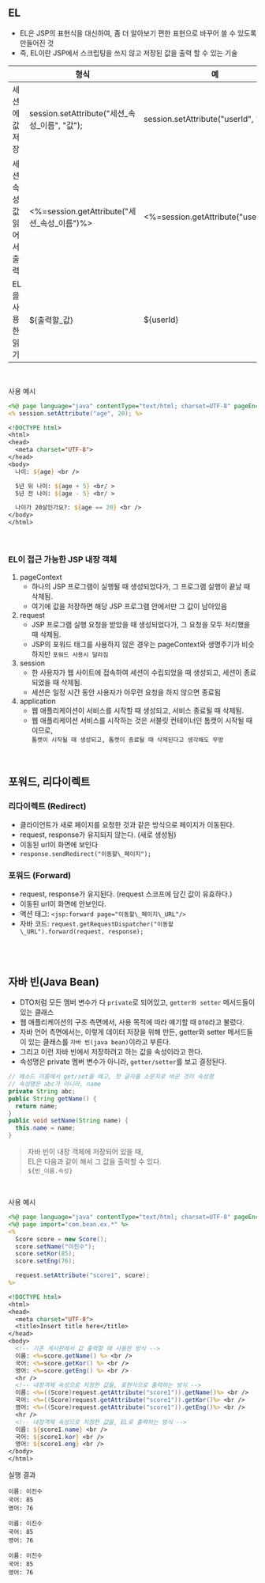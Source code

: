 ## EL

- EL은 JSP의 표현식을 대신하여, 좀 더 알아보기 편한 표현으로 바꾸어 쓸 수 있도록 만들어진 것
- 즉, EL이란 JSP에서 스크립팅을 쓰지 않고 저장된 값을 출력 할 수 있는 기술

| ㅤ                       | 형식                                            | 예                                     |
| ------------------------ | ----------------------------------------------- | -------------------------------------- |
| 세션에 값 저장           | session.setAttribute("세션\_속성\_이름", "값"); | session.setAttribute("userId", "lee"); |
| 세션 속성 값 읽어서 출력 | <%=session.getAttribute("세션\_속성\_이름")%>   | <%=session.getAttribute("userId")%>    |
| EL을 사용한 읽기         | \$\{출력할\_값\}                                | ${userId}                              |

<br />

사용 예시

```jsp
<%@ page language="java" contentType="text/html; charset=UTF-8" pageEncoding="UTF-8"%>
<% session.setAttribute("age", 20); %>

<!DOCTYPE html>
<html>
<head>
  <meta charset="UTF-8">
</head>
<body>
  나이: ${age} <br />

  5년 뒤 나이: ${age + 5} <br/ >
  5년 전 나이: ${age - 5} <br/ >

  나이가 20살인가요?: ${age == 20} <br />
</body>
</html>
```

<br />

### EL이 접근 가능한 JSP 내장 객체

1. pageContext
   - 하나의 JSP 프로그램이 실행될 때 생성되었다가, 그 프로그램 실행이 끝날 때 삭제됨.
   - 여기에 값을 저장하면 해당 JSP 프로그램 안에서만 그 값이 남아있음
2. request
   - JSP 프로그램 실행 요청을 받았을 때 생성되었다가, 그 요청을 모두 처리했을 때 삭제됨.
   - JSP의 포워드 태그를 사용하지 않은 경우는 pageContext와 생명주기가 비슷하지만 `포워드 사용시 달라짐`
3. session
   - 한 사용자가 웹 사이트에 접속하여 세션이 수립되었을 때 생성되고, 세션이 종료되었을 때 삭제됨.
   - 세션은 일정 시간 동안 사용자가 아무런 요청을 하지 않으면 종료됨
4. application
   - 웹 애플리케이션이 서비스를 시작할 때 생성되고, 서비스 종료될 때 삭제됨.
   - 웹 애플리케이션 서비스를 시작하는 것은 서블릿 컨테이너인 톰캣이 시작될 때이므로, <br />
     `톰캣이 시작될 때 생성되고, 톰캣이 종료될 때 삭제된다고 생각해도 무방`

<br />

## 포워드, 리다이렉트

### 리다이렉트 (Redirect)

- 클라이언트가 새로 페이지를 요청한 것과 같은 방식으로 페이지가 이동된다.
- request, response가 유지되지 않는다. (새로 생성됨)
- 이동된 url이 화면에 보인다
- `response.sendRedirect("이동할\_페이지");`

### 포워드 (Forward)

- request, response가 유지된다. (request 스코프에 담긴 값이 유효하다.)
- 이동된 url이 화면에 안보인다.
- 액션 태그: `<jsp:forward page="이동할\_페이지\_URL"/>`
- 자바 코드: `request.getRequestDispatcher("이동할\_URL").forward(request, response);`

<br /><br />

## 자바 빈(Java Bean)

- DTO처럼 모든 멤버 변수가 다 `private`로 되어있고, `getter와 setter` 메서드들이 있는 클래스
- 웹 애플리케이션의 구조 측면에서, 사용 목적에 따라 얘기할 때 `DTO`라고 불렀다.
- 자바 언어 측면에서는, 이렇게 데이터 저장을 위해 만든, getter와 setter 메서드들이 있는 클래스를 `자바 빈(java bean)`이라고 부른다.
- 그리고 이런 자바 빈에서 저장하려고 하는 값을 속성이라고 한다.
- 속성명은 private 멤버 변수가 아니라, `getter/setter`를 보고 결정된다.

```java
// 메소드 이름에서 get/set을 떼고, 첫 글자를 소문자로 바꾼 것이 속성명
// 속성명은 abc가 아니라, name
private String abc;
public String getName() {
  return name;
}
public void setName(String name) {
  this.name = name;
}
```

> 자바 빈이 내장 객체에 저장되어 있을 때, <br />
> EL은 다음과 같이 해서 그 값을 출력할 수 있다. <br />`${빈_이름.속성}`

<br />

사용 예시

```jsp
<%@ page language="java" contentType="text/html; charset=UTF-8" pageEncoding="UTF-8"%>
<%@ page import="com.bean.ex.*" %>
<%
  Score score = new Score();
  score.setName("이진수");
  score.setKor(85);
  score.setEng(76);

  request.setAttribute("score1", score);
%>

<!DOCTYPE html>
<html>
<head>
  <meta charset="UTF-8">
  <title>Insert title here</title>
</head>
<body>
  <!-- 기존 게시판에서 값 출력할 때 사용한 방식 -->
  이름: <%=score.getName() %> <br />
  국어: <%=score.getKor() %> <br />
  영어: <%=score.getEng() %> <br />
  <hr />
  <!-- 내장객체 속성으로 지정한 값을, 표현식으로 출력하는 방식 -->
  이름: <%=((Score)request.getAttribute("score1")).getName()%> <br />
  국어: <%=((Score)request.getAttribute("score1")).getKor()%> <br />
  영어: <%=((Score)request.getAttribute("score1")).getEng()%> <br />
  <hr />
  <!-- 내장객체 속성으로 지정한 값을, EL로 출력하는 방식 -->
  이름: ${score1.name} <br />
  국어: ${score1.kor} <br />
  영어: ${score1.eng} <br />
</body>
</html>
```

실행 결과

```
이름: 이진수
국어: 85
영어: 76

이름: 이진수
국어: 85
영어: 76

이름: 이진수
국어: 85
영어: 76
```
